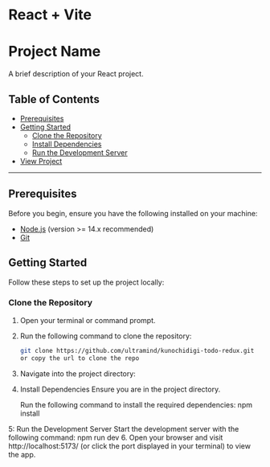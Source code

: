# React + Vite
# Project Name

A brief description of your React project.

## Table of Contents
- [Prerequisites](#prerequisites)
- [Getting Started](#getting-started)
  - [Clone the Repository](#clone-the-repository)
  - [Install Dependencies](#install-dependencies)
  - [Run the Development Server](#run-the-development-server)
- [View Project](#view-project)

---

## Prerequisites

Before you begin, ensure you have the following installed on your machine:

- [Node.js](https://nodejs.org/) (version >= 14.x recommended)
- [Git](https://git-scm.com/)

## Getting Started

Follow these steps to set up the project locally:

### Clone the Repository

1. Open your terminal or command prompt.
2. Run the following command to clone the repository:

   ```bash
   git clone https://github.com/ultramind/kunochidigi-todo-redux.git
   or copy the url to clone the repo
3. Navigate into the project directory:

4. Install Dependencies
    Ensure you are in the project directory.

    Run the following command to install the required dependencies:
    npm install

5: Run the Development Server
    Start the development server with the following command:
    npm run dev
6. Open your browser and visit http://localhost:5173/ (or click the port displayed in your terminal) to view the app.
